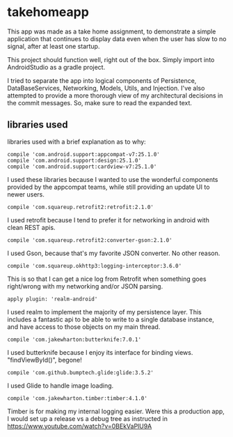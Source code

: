 # takehomeapp
This app was made as a take home assignment, to demonstrate a simple application that continues to display data 
even when the user has slow to no signal, after at least one startup. 

This project should function well, right out of the box. Simply import into AndroidStudio as a gradle project.

I tried to separate the app into logical components of Persistence, DataBaseServices, Networking, Models, Utils, and Injection.
I've also attempted to provide a more thorough view of my architectural decisions in the commit messages.
So, make sure to read the expanded text. 


## libraries used
libraries used with a brief explanation as to why:

    compile 'com.android.support:appcompat-v7:25.1.0'  
    compile 'com.android.support:design:25.1.0'       
    compile 'com.android.support:cardview-v7:25.1.0'   
 I used these libraries because I wanted to use the wonderful components provided by the appcompat teams, while still providing an update UI to newer users. 
    
    compile 'com.squareup.retrofit2:retrofit:2.1.0'            
I used retrofit because I tend to prefer it for networking in android with clean REST apis. 

    compile 'com.squareup.retrofit2:converter-gson:2.1.0'
I used Gson, because that's my favorite JSON converter. No other reason. 
    
    compile 'com.squareup.okhttp3:logging-interceptor:3.6.0'
This is so that I can get a nice log from Retrofit when something goes right/wrong with my networking and/or JSON parsing.

    apply plugin: 'realm-android'
I used realm to implement the majority of my persistence layer. This includes a fantastic api to be able to write to a single database
instance, and have access to those objects on my main thread.

    compile 'com.jakewharton:butterknife:7.0.1' 
I used butterknife because I enjoy its interface for binding views. "findViewById()", begone!

    compile 'com.github.bumptech.glide:glide:3.5.2'
I used Glide to handle image loading.
  
    compile 'com.jakewharton.timber:timber:4.1.0' 
Timber is for making my internal logging easier. Were this a production app, 
I would set up a release vs a debug tree as instructed in https://www.youtube.com/watch?v=0BEkVaPlU9A

    
